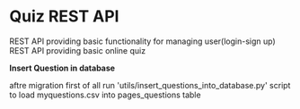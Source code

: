 # Quiz REST API

REST API providing basic functionality for managing user(login-sign up)
REST API providing basic online quiz


****Insert Question in database****

aftre migration first of all run 'utils/insert_questions_into_database.py' script to load myquestions.csv into pages_questions table

